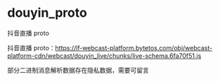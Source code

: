 # douyin_proto
抖音直播 proto

抖音直播 proto：https://lf-webcast-platform.bytetos.com/obj/webcast-platform-cdn/webcast/douyin_live/chunks/live-schema.6fa70f51.js

部分二进制消息解析数据存在隐私数据，需要可留言
